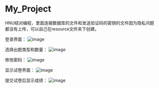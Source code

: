 # My_Project
HNU结对编程，里面连接数据库的文件和发送验证码的密钥的文件因为隐私问题都没有上传，可以自己在resource文件夹下创建。

登录界面：
![image](https://github.com/lstiver/My_Project/assets/138084602/e75efca3-e701-4e35-894c-7b9484a81f4d)

选择出题类型和数量：
![image](https://github.com/lstiver/My_Project/assets/138084602/61a6e1ce-c7db-4841-8492-424e638e6b5c)

修改密码：
![image](https://github.com/lstiver/My_Project/assets/138084602/f7dd34b4-3993-45dd-bdb9-c16d6ce5ee87)

显示试卷界面：
![image](https://github.com/lstiver/My_Project/assets/138084602/ee64c4e2-88b4-4a39-b5bf-1bcf73983635)

提交试卷后显示成绩：
![image](https://github.com/lstiver/My_Project/assets/138084602/8b7fa412-8ea7-4cf9-99b4-e13f958b34e4)
